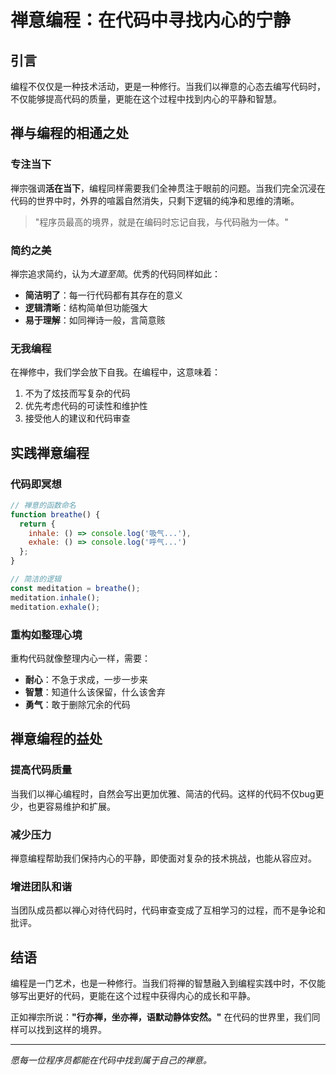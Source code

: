 # 禅意编程：在代码中寻找内心的宁静

## 引言

编程不仅仅是一种技术活动，更是一种修行。当我们以禅意的心态去编写代码时，不仅能够提高代码的质量，更能在这个过程中找到内心的平静和智慧。

## 禅与编程的相通之处

### 专注当下

禅宗强调**活在当下**，编程同样需要我们全神贯注于眼前的问题。当我们完全沉浸在代码的世界中时，外界的喧嚣自然消失，只剩下逻辑的纯净和思维的清晰。

> "程序员最高的境界，就是在编码时忘记自我，与代码融为一体。"

### 简约之美

禅宗追求简约，认为*大道至简*。优秀的代码同样如此：

- **简洁明了**：每一行代码都有其存在的意义
- **逻辑清晰**：结构简单但功能强大
- **易于理解**：如同禅诗一般，言简意赅

### 无我编程

在禅修中，我们学会放下自我。在编程中，这意味着：

1. 不为了炫技而写复杂的代码
2. 优先考虑代码的可读性和维护性
3. 接受他人的建议和代码审查

## 实践禅意编程

### 代码即冥想

```javascript
// 禅意的函数命名
function breathe() {
  return {
    inhale: () => console.log('吸气...'),
    exhale: () => console.log('呼气...')
  };
}

// 简洁的逻辑
const meditation = breathe();
meditation.inhale();
meditation.exhale();
```

### 重构如整理心境

重构代码就像整理内心一样，需要：

- **耐心**：不急于求成，一步一步来
- **智慧**：知道什么该保留，什么该舍弃
- **勇气**：敢于删除冗余的代码

## 禅意编程的益处

### 提高代码质量

当我们以禅心编程时，自然会写出更加优雅、简洁的代码。这样的代码不仅bug更少，也更容易维护和扩展。

### 减少压力

禅意编程帮助我们保持内心的平静，即使面对复杂的技术挑战，也能从容应对。

### 增进团队和谐

当团队成员都以禅心对待代码时，代码审查变成了互相学习的过程，而不是争论和批评。

## 结语

编程是一门艺术，也是一种修行。当我们将禅的智慧融入到编程实践中时，不仅能够写出更好的代码，更能在这个过程中获得内心的成长和平静。

正如禅宗所说：**"行亦禅，坐亦禅，语默动静体安然。"** 在代码的世界里，我们同样可以找到这样的境界。

---

*愿每一位程序员都能在代码中找到属于自己的禅意。*
